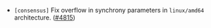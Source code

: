 - `[consensus]` Fix overflow in synchrony parameters in `linux/amd64` architecture.
  ([\#4815](https://github.com/cometbft/cometbft/issues/4815))
